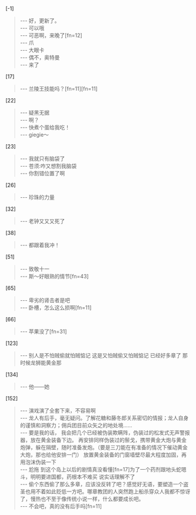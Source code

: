 
[-1] 
>--- 好，更新了。<br>
>--- 可以哦<br>
>--- 可恶啊，来晚了[fn=12]<br>
>--- 爪<br>
>--- 大眼卡<br>
>--- 偶不，奥特曼<br>
>--- 来了<br>

[17] 
>--- 兰陵王技能吗？[fn=11][fn=11]<br>

[22] 
>--- 疑黑无据<br>
>--- 啊？<br>
>--- 快煮个蛋给我吃！<br>
>--- giegie～<br>

[23] 
>--- 我就只有脑袋了<br>
>--- 苍须:咋又想割我脑袋<br>
>--- 你割错位置了啊<br>

[26] 
>--- 珍珠的力量<br>

[32] 
>--- 老钟又又又死了<br>

[38] 
>--- 都跟着我冲！<br>

[51] 
>--- 致敬十一<br>
>--- 斯～好眼熟的情节[fn=43]<br>

[65] 
>--- 卑劣的肾击者是吧<br>
>--- 卧槽，怎么这么损啊[fn=11]<br>

[66] 
>--- 苹果没了[fn=31]<br>

[123] 
>--- 别人是不怕贼偷就怕贼惦记
这是又怕贼偷又怕贼惦记
已经好多章了
那时候龙狮能黄金那<br>

[134] 
>--- 他——她<br>

[152] 
>--- 演戏演了全套下来，不容易啊<br>
>--- 龙人有后手，毫无疑问。了解花糖和藤冬郎关系密切的情报；龙人自身的谨慎和洞察力；佣兵团目前众矢之的地处境……<br>
>--- 要是我的话，
我会把几个已经被伪装欺瞒阵，伪装过的松发式无声警报器，放在黄金装备下边。
再安排同样伪装过的鬃戈，携带黄金大炮与黄金炮弹，躲在隔壁，随时准备发炮。（要是三刀能在有准备的情况下催动黄金大炮，那也给他安排一门）
放置黄金装备的门窗墙壁尽最大程度加固，再用泡沫伪装一下<br>
>--- 尬拖 到这个岛上以后的剧情真没看懂[fn=17]为了一个药剂跟地头蛇嗯斗，明明要进国都，药根本不难买 说实话理解不了<br>
>--- 偷个东西偷了那么多章，应该没反转了吧？感觉好无语，要塑造一个盗圣也用不着如此贬低一方吧。哪章教团的人突然跑上船杀穿众人我都不惊讶了，慢热也不至于像传统小说一样，什么都要成长吧。<br>
>--- 不会吧，真的没有后手吗[fn=11]<br>
